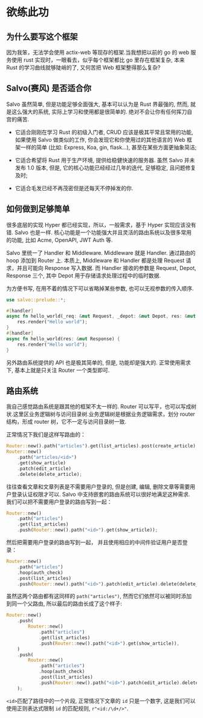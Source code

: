 # 欲练此功

## 为什么要写这个框架

因为我笨，无法学会使用 actix-web 等现存的框架.当我想把以前的 go 的 web 服务使用 rust 实现时，一眼看去，似乎每个框架都比 go 里存在框架复杂, 本来 Rust 的学习曲线就够陡峭的了, 又何苦把 Web 框架整得那么复杂?

## Salvo(赛风) 是否适合你

Salvo 虽然简单, 但是功能足够全面强大, 基本可以认为是 Rust 界最强的, 然而, 就是这么强大的系统, 实际上学习和使用都是很简单的. 绝对不会让你有任何挥刀自宫的痛苦.

- 它适合刚刚在学习 Rust 的初级入门者, CRUD 应该是极其平常且常用的功能, 如果使用 Salvo 做类似的工作, 你会发现它和你使用过的其他语言的 Web 框架一样的简单 (比如: Express, Koa, gin, flask...), 甚至在某些方面更抽象简洁;

- 它适合希望将 Rust 用于生产环境, 提供给稳健快速的服务器. 虽然 Salvo 并未发布 1.0 版本, 但是, 它的核心功能已经经过几年的迭代, 足够稳定, 且问题修复及时;

- 它适合毛发已经不再茂密但是还每天不停掉发的你.

## 如何做到足够简单

很多底层的实现 Hyper 都已经实现，所以，一般需求，基于 Hyper 实现应该没有错. Salvo 也是一样. 核心功能是一个功能强大并且灵活的路由系统以及很多常用的功能, 比如 Acme, OpenAPI, JWT Auth 等.

Salvo 里统一了 Handler 和 Middleware. Middleware 就是 Handler. 通过路由的 hoop 添加到 Router 上. 本质上, Middleware 和 Handler 都是处理 Request 请求，并且可能向 Response 写入数据. 而 Handler 接收的参数是 Request, Depot, Response 三个, 其中 Depot 用于存储请求处理过程中的临时数据. 

为方便书写, 在用不着的情况下可以省略掉某些参数, 也可以无视参数的传入顺序.

```rust
use salvo::prelude::*;

#[handler]
async fn hello_world(_req: &mut Request, _depot: &mut Depot, res: &mut Response) {
    res.render("Hello world");
}
#[handler]
async fn hello_world(res: &mut Response) {
    res.render("Hello world");
}
```

另外路由系统提供的 API 也是极其简单的, 但是, 功能却是强大的. 正常使用需求下, 基本上就是只关注 Router 一个类型即可.

## 路由系统

我自己感觉路由系统是跟其他的框架不太一样的. Router 可以写平，也可以写成树状.这里区业务逻辑树与访问目录树.业务逻辑树是根据业务逻辑需求，划分 router 结构，形成 router 树，它不一定与访问目录树一致.

正常情况下我们是这样写路由的：

```rust
Router::new().path("articles").get(list_articles).post(create_article);
Router::new()
    .path("articles/<id>")
    .get(show_article)
    .patch(edit_article)
    .delete(delete_article);
```

往往查看文章和文章列表是不需要用户登录的, 但是创建, 编辑, 删除文章等需要用户登录认证权限才可以. Salvo 中支持嵌套的路由系统可以很好地满足这种需求. 我们可以把不需要用户登录的路由写到一起：

```rust
Router::new()
    .path("articles")
    .get(list_articles)
    .push(Router::new().path("<id>").get(show_article));
```

然后把需要用户登录的路由写到一起， 并且使用相应的中间件验证用户是否登录：
```rust
Router::new()
    .path("articles")
    .hoop(auth_check)
    .post(list_articles)
    .push(Router::new().path("<id>").patch(edit_article).delete(delete_article));
```

虽然这两个路由都有这同样的 ```path("articles")```, 然而它们依然可以被同时添加到同一个父路由, 所以最后的路由长成了这个样子:

```rust
Router::new()
    .push(
        Router::new()
            .path("articles")
            .get(list_articles)
            .push(Router::new().path("<id>").get(show_article)),
    )
    .push(
        Router::new()
            .path("articles")
            .hoop(auth_check)
            .post(list_articles)
            .push(Router::new().path("<id>").patch(edit_article).delete(delete_article)),
    );
```

```<id>```匹配了路径中的一个片段, 正常情况下文章的 ```id``` 只是一个数字, 这是我们可以使用正则表达式限制 ```id``` 的匹配规则, ```r"<id:/\d+/>"```.